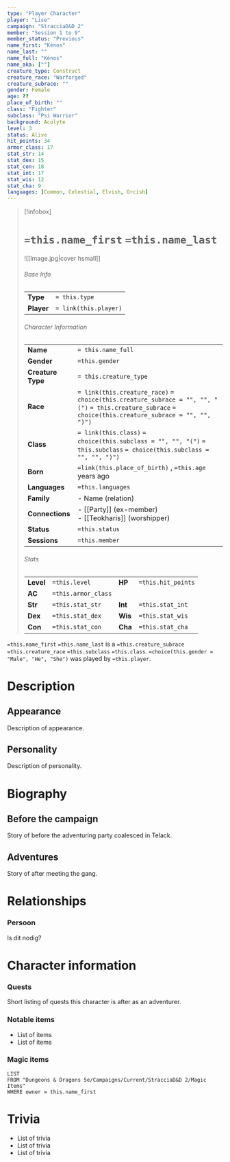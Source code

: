 ```yaml
---
type: "Player Character"
player: "Lise"
campaign: "StracciaD&D 2"
member: "Session 1 to 9"
member_status: "Previous"
name_first: "Kénos"
name_last: ""
name_full: "Kénos"
name_aka: [""]
creature_type: Construct
creature_race: "Warforged"
creature_subrace: ""
gender: Female
age: ??
place_of_birth: ""
class: "Fighter"
subclass: "Psi Warrior"
background: Acolyte
level: 3
status: Alive
hit_points: 34
armor_class: 17
stat_str: 14
stat_dex: 15
stat_con: 18
stat_int: 17
stat_wis: 12
stat_cha: 9
languages: [Common, Celestial, Elvish, Orcish]
---
```

> [!infobox]  
> # `=this.name_first` `=this.name_last`
> ![[Image.jpg|cover hsmall]]  
> ###### Base Info
> | | |  
> |---|---|  
> | **Type** | `= this.type` |
> | **Player** | `= link(this.player)` |
> ###### Character Information  
> | | |  
> |---|---|  
> | **Name** | `= this.name_full` |
> | **Gender** | `=this.gender` | 
> | **Creature Type** | `= this.creature_type` |
> | **Race** | `= link(this.creature_race)` `= choice(this.creature_subrace = "", "", "(")` `= this.creature_subrace` `= choice(this.creature_subrace = "", "", ")")`|  
> | **Class** | `= link(this.class)` `= choice(this.subclass = "", "", "(")` `= this.subclass` `= choice(this.subclass = "", "", ")")`|  
> | **Born** | `=link(this.place_of_birth)` , `=this.age` years ago|  
> | **Languages** | `=this.languages` |  
> | **Family** | - Name (relation) |
> | **Connections** | - [[Party]] (ex-member)<br>- [[Teokharis]] (worshipper) |
> | **Status** | `=this.status` |
> | **Sessions** | `=this.member` |
> ###### Stats
> | | | | |
> |---|---|---|---|
> | **Level** | `=this.level` | **HP** | `=this.hit_points` |
> | **AC** | `=this.armor_class` | | |
> | **Str** | `=this.stat_str` | **Int** | `=this.stat_int` |
> | **Dex** | `=this.stat_dex` | **Wis** | `=this.stat_wis` |
> | **Con** | `=this.stat_con` | **Cha** | `=this.stat_cha` |

`=this.name_first` `=this.name_last` is a `=this.creature_subrace` `=this.creature_race` `=this.subclass` `=this.class`. `=choice(this.gender = "Male", "He", "She")` was played by `=this.player`. 
# Description
## Appearance
Description of appearance.
## Personality
Description of personality.
# Biography
## Before the campaign
Story of before the adventuring party coalesced in Telack.
## Adventures
Story of after meeting the gang.
# Relationships
### Persoon
Is dit nodig?
# Character information
### Quests
Short listing of quests this character is after as an adventurer.
### Notable items
- List of items
- List of items
### Magic items
```dataview
LIST
FROM "Dungeons & Dragons 5e/Campaigns/Current/StracciaD&D 2/Magic Items"
WHERE owner = this.name_first
```
# Trivia
- List of trivia
- List of trivia
- List of trivia